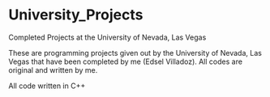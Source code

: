 # University_Projects
Completed Projects at the University of Nevada, Las Vegas

These are programming projects given out by the University of Nevada, Las Vegas that have been completed by me (Edsel Villadoz). All codes are original and written by me.

All code written in C++
